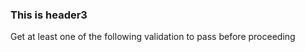 ### This is header3

Get at least one of the following validation to pass before proceeding

<validation step="{03}"/>
<validation step="{04}"/>